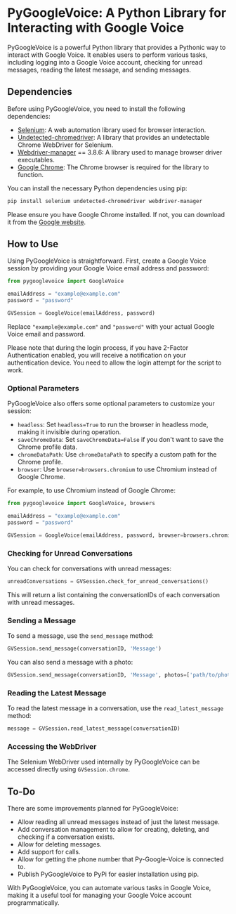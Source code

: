 # PyGoogleVoice: A Python Library for Interacting with Google Voice

PyGoogleVoice is a powerful Python library that provides a Pythonic way to interact with Google Voice. It enables users to perform various tasks, including logging into a Google Voice account, checking for unread messages, reading the latest message, and sending messages.

## Dependencies

Before using PyGoogleVoice, you need to install the following dependencies:
- [Selenium](https://www.selenium.dev/): A web automation library used for browser interaction.
- [Undetected-chromedriver](https://pypi.org/project/undetected-chromedriver/): A library that provides an undetectable Chrome WebDriver for Selenium.
- [Webdriver-manager](https://pypi.org/project/webdriver-manager/) == 3.8.6: A library used to manage browser driver executables.
- [Google Chrome](https://www.google.com/chrome/): The Chrome browser is required for the library to function.

You can install the necessary Python dependencies using pip:

```bash
pip install selenium undetected-chromedriver webdriver-manager
```

Please ensure you have Google Chrome installed. If not, you can download it from the [Google website](https://chrome.google.com/).

## How to Use

Using PyGoogleVoice is straightforward. First, create a Google Voice session by providing your Google Voice email address and password:

```python
from pygooglevoice import GoogleVoice

emailAddress = "example@example.com"
password = "password"

GVSession = GoogleVoice(emailAddress, password)
```

Replace `"example@example.com"` and `"password"` with your actual Google Voice email and password.

Please note that during the login process, if you have 2-Factor Authentication enabled, you will receive a notification on your authentication device. You need to allow the login attempt for the script to work.

### Optional Parameters

PyGoogleVoice also offers some optional parameters to customize your session:
- `headless`: Set `headless=True` to run the browser in headless mode, making it invisible during operation.
- `saveChromeData`: Set `saveChromeData=False` if you don't want to save the Chrome profile data.
- `chromeDataPath`: Use `chromeDataPath` to specify a custom path for the Chrome profile.
- `browser`: Use `browser=browsers.chromium` to use Chromium instead of Google Chrome.

For example, to use Chromium instead of Google Chrome:

```python
from pygooglevoice import GoogleVoice, browsers

emailAddress = "example@example.com"
password = "password"

GVSession = GoogleVoice(emailAddress, password, browser=browsers.chromium)
```
### Checking for Unread Conversations

You can check for conversations with unread messages:

```python
unreadConversations = GVSession.check_for_unread_conversations()
```

This will return a list containing the conversationIDs of each conversation with unread messages.

### Sending a Message

To send a message, use the `send_message` method:

```python
GVSession.send_message(conversationID, 'Message')
```

You can also send a message with a photo:

```python
GVSession.send_message(conversationID, 'Message', photos=['path/to/photo.jpg'])
```

### Reading the Latest Message

To read the latest message in a conversation, use the `read_latest_message` method:

```python
message = GVSession.read_latest_message(conversationID)
```

### Accessing the WebDriver

The Selenium WebDriver used internally by PyGoogleVoice can be accessed directly using `GVSession.chrome`.

## To-Do

There are some improvements planned for PyGoogleVoice:
- Allow reading all unread messages instead of just the latest message.
- Add conversation management to allow for creating, deleting, and checking if a conversation exists.
- Allow for deleting messages.
- Add support for calls.
- Allow for getting the phone number that Py-Google-Voice is connected to.
- Publish PyGoogleVoice to PyPi for easier installation using pip.

With PyGoogleVoice, you can automate various tasks in Google Voice, making it a useful tool for managing your Google Voice account programmatically.
